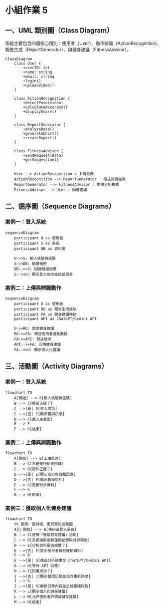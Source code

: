 # 小組作業 5

## 一、UML 類別圖（Class Diagram）

系統主要包含四個核心類別：使用者（User）、動作辨識（ActionRecognition）、報告生成（ReportGenerator）、與健身建議（FitnessAdvisor）。

```mermaid
classDiagram
    class User {
        +userID: int
        +name: string
        +email: string
        +login()
        +uploadVideo()
    }

    class ActionRecognition {
        +detectPose(video)
        +calculateAccuracy()
        +displayScore()
    }

    class ReportGenerator {
        +analyzeData()
        +generateChart()
        +createReport()
    }

    class FitnessAdvisor {
        +sendRequest(data)
        +getSuggestion()
    }

    User --> ActionRecognition : 上傳影像
    ActionRecognition --> ReportGenerator : 傳送辨識結果
    ReportGenerator --> FitnessAdvisor : 提供分析數據
    FitnessAdvisor --> User : 回傳建議
```

## 二、循序圖（Sequence Diagrams）

### 案例一：登入系統

```mermaid
sequenceDiagram
    participant U as 使用者
    participant S as 系統
    participant DB as 資料庫

    U->>S: 輸入帳號與密碼
    S->>DB: 驗證帳密
    DB-->>S: 回傳驗證結果
    S-->>U: 顯示登入成功或錯誤訊息
```

### 案例二：上傳與辨識動作

```mermaid
sequenceDiagram
    participant U as 使用者
    participant RG as 報告生成模組
    participant FA as 健身建議模組
    participant API as ChatGPT/Gemini API

    U->>RG: 請求健身建議
    RG->>FA: 傳送使用者運動數據
    FA->>API: 發送請求
    API-->>FA: 回傳健身建議
    FA-->>U: 顯示個人化建議

```

## 三、活動圖（Activity Diagrams）

### 案例一：登入系統

```mermaid
flowchart TD
    A[開始] --> B[輸入帳號與密碼]
    B --> C{帳密正確？}
    C -->|是| D[登入成功]
    C -->|否| E[顯示錯誤訊息]
    D --> F[進入主畫面]
    E --> F
    F --> G[結束]
```

### 案例二：上傳與辨識動作

```mermaid
flowchart TD
    A[開始] --> B[上傳影片]
    B --> C[系統進行動作辨識]
    C --> D{動作正確？}
    D -->|是| E[顯示高分與鼓勵訊息]
    D -->|否| F[顯示教學影片]
    E --> G[更新分析資料]
    F --> G
    G --> H[結束]
```
### 案例三：獲取個人化健身建議


```mermaid
flowchart TD
    %% 範例：更詳細、更真實的活動圖
    A[🏁 開始] --> B[使用者登入系統]
    B --> C[選擇「獲取健身建議」功能]
    C --> D[系統擷取最新運動紀錄與分析報告]
    D --> E{分析資料是否完整？}
    E -->|否| F[提示使用者補充運動資料]
    F --> B
    E -->|是| G[傳送分析結果至 ChatGPT/Gemini API]
    G --> H[等待 API 回覆]
    H --> I{回覆成功？}
    I -->|否| J[顯示錯誤訊息並允許重新請求]
    J --> G
    I -->|是| K[解析回覆內容並生成建議報告]
    K --> L[顯示個人化健身建議]
    L --> M[允許使用者評價或儲存建議]
    M --> N[結束]
```
